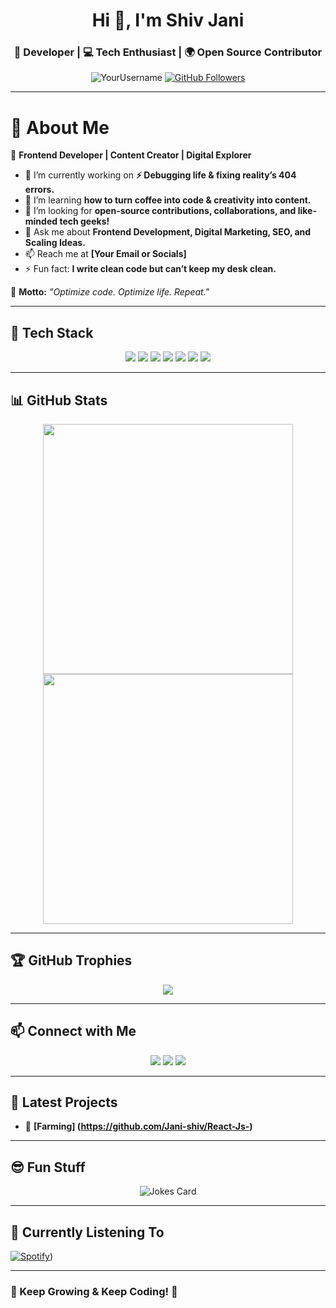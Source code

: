 <h1 align="center">Hi 👋, I'm Shiv Jani</h1>
<h3 align="center">🚀 Developer | 💻 Tech Enthusiast | 🌍 Open Source Contributor</h3>

<p align="center">
  <img src="https://komarev.com/ghpvc/?username=YourUsername&label=Profile%20views&color=0e75b6&style=flat" alt="YourUsername" />
  <a href="https://github.com/YourUsername?tab=followers"><img src="https://img.shields.io/github/followers/YourUsername?label=Followers&style=social" alt="GitHub Followers"></a>
</p>

---

# 🌱 About Me  
🚀 **Frontend Developer | Content Creator | Digital Explorer**  

- 🔭 I’m currently working on **⚡ Debugging life & fixing reality’s 404 errors.**  
- 🌱 I’m learning **how to turn coffee into code & creativity into content.**  
- 🤝 I’m looking for **open-source contributions, collaborations, and like-minded tech geeks!**  
- 💬 Ask me about **Frontend Development, Digital Marketing, SEO, and Scaling Ideas.**  
- 📫 Reach me at **[Your Email or Socials]**  
- ⚡ Fun fact: **I write clean code but can’t keep my desk clean.**  

🚀 **Motto:** *"Optimize code. Optimize life. Repeat."*

---

## 🚀 Tech Stack
<p align="center">
  <img src="https://img.shields.io/badge/HTML5-E34F26?style=for-the-badge&logo=html5&logoColor=white">
  <img src="https://img.shields.io/badge/CSS3-1572B6?style=for-the-badge&logo=css3&logoColor=white">
  <img src="https://img.shields.io/badge/JavaScript-F7DF1E?style=for-the-badge&logo=javascript&logoColor=black">
  <img src="https://img.shields.io/badge/React-20232A?style=for-the-badge&logo=react&logoColor=61DAFB">
  <img src="https://img.shields.io/badge/Node.js-43853D?style=for-the-badge&logo=node.js&logoColor=white">
  <img src="https://img.shields.io/badge/Python-3776AB?style=for-the-badge&logo=python&logoColor=white">
  <img src="https://img.shields.io/badge/Django-092E20?style=for-the-badge&logo=django&logoColor=white">
</p>

---

## 📊 GitHub Stats
<p align="center">
  <img src="https://github-readme-stats.vercel.app/api?username=YourUsername&show_icons=true&theme=radical" width="400px">
  <img src="https://github-readme-streak-stats.herokuapp.com/?user=YourUsername&theme=radical" width="400px">
</p>

---

## 🏆 GitHub Trophies
<p align="center">
  <img src="https://github-profile-trophy.vercel.app/?username=YourUsername&theme=onedark&no-frame=true&column=4">
</p>

---

## 📫 Connect with Me
<p align="center">
  <a href="https://www.linkedin.com/in/shiv-jani-56973a26b/"><img src="https://img.shields.io/badge/LinkedIn-0A66C2?style=for-the-badge&logo=linkedin&logoColor=white"></a>
  <a href="https://instagram.com/jani._.712"><img src="https://img.shields.io/badge/Instagram-E4405F?style=for-the-badge&logo=instagram&logoColor=white"></a>
  <a href="mailto:shivjani2005@gmail.com"><img src="https://img.shields.io/badge/Email-D14836?style=for-the-badge&logo=gmail&logoColor=white"></a>
</p>

---

## 🚀 Latest Projects
- 📝 **[Farming] (https://github.com/Jani-shiv/React-Js-)**


---

## 😎 Fun Stuff
<p align="center">
  <img src="https://readme-jokes.vercel.app/api" alt="Jokes Card">
</p>

---

## 🎵 Currently Listening To
[![Spotify](https://spotify-github-profile.vercel.app/api/view?uid=YourSpotifyID&cover_image=true&theme=novatorem)](https://open.spotify.com/user/31tnvy6ymtwr4hpnqhj6p4aaosde?si=1494456dc1674d10))

---

### **🎯 Keep Growing & Keep Coding! 🚀**
